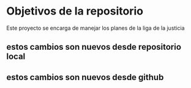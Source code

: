 # Objetivos de la repositorio

Este proyecto se encarga de manejar los planes de la liga de la justicia


## estos cambios son nuevos desde repositorio local
## estos cambios son nuevos desde github
